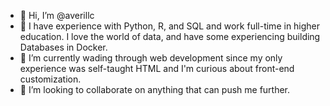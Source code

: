 - 👋 Hi, I’m @averillc
- 👀 I have experience with Python, R, and SQL and work full-time in higher education. I love the world of data, and have some experiencing building Databases in Docker.
- 🌱 I’m currently wading through web development since my only experience was self-taught HTML and I'm curious about front-end customization.
- 💞️ I’m looking to collaborate on anything that can push me further.

<!---
averillc/averillc is a ✨ special ✨ repository because its `README.md` (this file) appears on your GitHub profile.
You can click the Preview link to take a look at your changes.
--->
